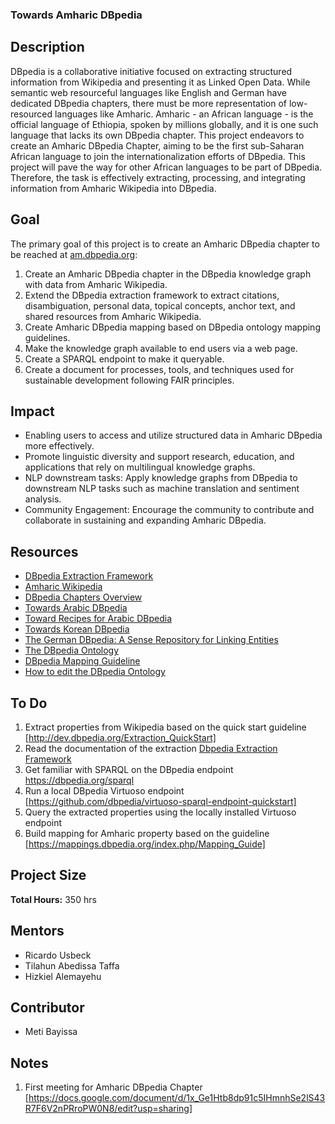 ###  Towards Amharic DBpedia

## Description

DBpedia is a collaborative initiative focused on extracting structured information from Wikipedia and presenting it as Linked Open Data. While semantic web resourceful languages like English and German have dedicated DBpedia chapters, there must be more representation of low-resourced languages like Amharic. Amharic - an African language - is the official language of Ethiopia, spoken by millions globally, and it is one such language that lacks its own DBpedia chapter. This project endeavors to create an Amharic DBpedia Chapter, aiming to be the first sub-Saharan African language to join the internationalization efforts of DBpedia. This project will pave the way for other African languages to be part of DBpedia. Therefore, the task is effectively extracting, processing, and integrating information from Amharic Wikipedia into DBpedia.

## Goal

The primary goal of this project is to create an Amharic DBpedia chapter to be reached at [am.dbpedia.org](http://am.dbpedia.org):

1. Create an Amharic DBpedia chapter in the DBpedia knowledge graph with data from Amharic Wikipedia.
2. Extend the DBpedia extraction framework to extract citations, disambiguation, personal data, topical concepts, anchor text, and shared resources from Amharic Wikipedia.
3. Create Amharic DBpedia mapping based on DBpedia ontology mapping guidelines.
4. Make the knowledge graph available to end users via a web page.
5. Create a SPARQL endpoint to make it queryable.
6. Create a document for processes, tools, and techniques used for sustainable development following FAIR principles.

## Impact

- Enabling users to access and utilize structured data in Amharic DBpedia more effectively.
- Promote linguistic diversity and support research, education, and applications that rely on multilingual knowledge graphs.
- NLP downstream tasks: Apply knowledge graphs from DBpedia to downstream NLP tasks such as machine translation and sentiment analysis.
- Community Engagement: Encourage the community to contribute and collaborate in sustaining and expanding Amharic DBpedia.

## Resources
- [DBpedia Extraction Framework](https://github.com/dbpedia/extraction-framework)
- [Amharic Wikipedia](https://am.wikipedia.org)
- [DBpedia Chapters Overview](https://www.dbpedia.org/members/chapter-overview/)
- [Towards Arabic DBpedia](https://www.researchgate.net/publication/260631680_A_Step_towards_the_Arabic_DBpedia)  
- [Toward Recipes for Arabic DBpedia](https://dl.acm.org/doi/pdf/10.1145/2539150.2539199)
- [Towards Korean DBpedia](https://www.researchgate.net/publication/221273110_Towards_a_Korean_DBpedia_and_an_Approach_for_Complementing_the_Korean_Wikipedia_based_on_DBpedia)
- [The German DBpedia: A Sense Repository for Linking Entities](https://link.springer.com/chapter/10.1007/978-3-642-28249-2_17)
- [The DBpedia Ontology](dbpedia.org/resources/ontology/)
- [DBpedia Mapping Guideline](https://mappings.dbpedia.org/index.php/Mapping_Guide)
- [How to edit the DBpedia Ontology](https://mappings.dbpedia.org/index.php/How_to_edit_the_DBpedia_Ontology)


## To Do
1. Extract properties from Wikipedia based on the quick start guideline [http://dev.dbpedia.org/Extraction_QuickStart]
2. Read the documentation of the extraction [Dbpedia Extraction Framework](https://github.com/dbpedia/extraction-framework)
3. Get familiar with SPARQL on the DBpedia endpoint https://dbpedia.org/sparql
4. Run a local DBpedia Virtuoso endpoint [https://github.com/dbpedia/virtuoso-sparql-endpoint-quickstart]
5. Query the extracted properties using the locally installed Virtuoso endpoint
6. Build  mapping for Amharic property based on the guideline [https://mappings.dbpedia.org/index.php/Mapping_Guide]

## Project Size

**Total Hours:** 350 hrs

## Mentors
- Ricardo Usbeck
- Tilahun Abedissa Taffa
- Hizkiel Alemayehu



## Contributor

- Meti Bayissa


## Notes
1. First meeting for Amharic DBpedia Chapter [https://docs.google.com/document/d/1x_Ge1Htb8dp91c5IHmnhSe2lS43R7F6V2nPRroPW0N8/edit?usp=sharing]
 
   

